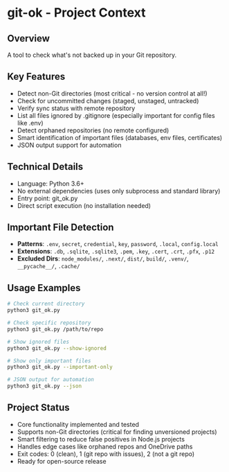 # git-ok - Project Context

## Overview
A tool to check what's not backed up in your Git repository.

## Key Features
- Detect non-Git directories (most critical - no version control at all!)
- Check for uncommitted changes (staged, unstaged, untracked)
- Verify sync status with remote repository
- List all files ignored by .gitignore (especially important for config files like .env)
- Detect orphaned repositories (no remote configured)
- Smart identification of important files (databases, env files, certificates)
- JSON output support for automation

## Technical Details
- Language: Python 3.6+
- No external dependencies (uses only subprocess and standard library)
- Entry point: git_ok.py
- Direct script execution (no installation needed)

## Important File Detection
- **Patterns**: `.env`, `secret`, `credential`, `key`, `password`, `.local`, `config.local`
- **Extensions**: `.db`, `.sqlite`, `.sqlite3`, `.pem`, `.key`, `.cert`, `.crt`, `.pfx`, `.p12`
- **Excluded Dirs**: `node_modules/`, `.next/`, `dist/`, `build/`, `.venv/`, `__pycache__/`, `.cache/`

## Usage Examples
```bash
# Check current directory
python3 git_ok.py

# Check specific repository
python3 git_ok.py /path/to/repo

# Show ignored files
python3 git_ok.py --show-ignored

# Show only important files
python3 git_ok.py --important-only

# JSON output for automation
python3 git_ok.py --json
```

## Project Status
- Core functionality implemented and tested
- Supports non-Git directories (critical for finding unversioned projects)
- Smart filtering to reduce false positives in Node.js projects
- Handles edge cases like orphaned repos and OneDrive paths
- Exit codes: 0 (clean), 1 (git repo with issues), 2 (not a git repo)
- Ready for open-source release